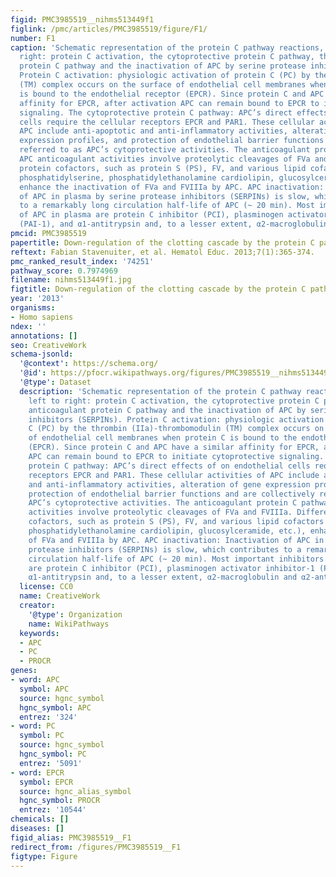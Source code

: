 ```yaml
---
figid: PMC3985519__nihms513449f1
figlink: /pmc/articles/PMC3985519/figure/F1/
number: F1
caption: 'Schematic representation of the protein C pathway reactions, from left to
  right: protein C activation, the cytoprotective protein C pathway, the anticoagulant
  protein C pathway and the inactivation of APC by serine protease inhibitors (SERPINs).
  Protein C activation: physiologic activation of protein C (PC) by the thrombin (IIa)-thrombomodulin
  (TM) complex occurs on the surface of endothelial cell membranes when protein C
  is bound to the endothelial receptor (EPCR). Since protein C and APC have a similar
  affinity for EPCR, after activation APC can remain bound to EPCR to initiate cytoprotective
  signaling. The cytoprotective protein C pathway: APC’s direct effects of on endothelial
  cells require the cellular receptors EPCR and PAR1. These cellular activities of
  APC include anti-apoptotic and anti-inflammatory activities, alteration of gene
  expression profiles, and protection of endothelial barrier functions and are collectively
  referred to as APC’s cytoprotective activities. The anticoagulant protein C pathway:
  APC anticoagulant activities involve proteolytic cleavages of FVa and FVIIIa. Different
  protein cofactors, such as protein S (PS), FV, and various lipid cofactors (e.g.
  phosphatidylserine, phosphatidylethanolamine cardiolipin, glucosylceramide, etc.),
  enhance the inactivation of FVa and FVIIIa by APC. APC inactivation: Inactivation
  of APC in plasma by serine protease inhibitors (SERPINs) is slow, which contributes
  to a remarkably long circulation half-life of APC (~ 20 min). Most important inhibitors
  of APC in plasma are protein C inhibitor (PCI), plasminogen activator inhibitor-1
  (PAI-1), and α1-antitrypsin and, to a lesser extent, α2-macroglobulin and α2-antiplasmin.'
pmcid: PMC3985519
papertitle: Down-regulation of the clotting cascade by the protein C pathway.
reftext: Fabian Stavenuiter, et al. Hematol Educ. 2013;7(1):365-374.
pmc_ranked_result_index: '74251'
pathway_score: 0.7974969
filename: nihms513449f1.jpg
figtitle: Down-regulation of the clotting cascade by the protein C pathway
year: '2013'
organisms:
- Homo sapiens
ndex: ''
annotations: []
seo: CreativeWork
schema-jsonld:
  '@context': https://schema.org/
  '@id': https://pfocr.wikipathways.org/figures/PMC3985519__nihms513449f1.html
  '@type': Dataset
  description: 'Schematic representation of the protein C pathway reactions, from
    left to right: protein C activation, the cytoprotective protein C pathway, the
    anticoagulant protein C pathway and the inactivation of APC by serine protease
    inhibitors (SERPINs). Protein C activation: physiologic activation of protein
    C (PC) by the thrombin (IIa)-thrombomodulin (TM) complex occurs on the surface
    of endothelial cell membranes when protein C is bound to the endothelial receptor
    (EPCR). Since protein C and APC have a similar affinity for EPCR, after activation
    APC can remain bound to EPCR to initiate cytoprotective signaling. The cytoprotective
    protein C pathway: APC’s direct effects of on endothelial cells require the cellular
    receptors EPCR and PAR1. These cellular activities of APC include anti-apoptotic
    and anti-inflammatory activities, alteration of gene expression profiles, and
    protection of endothelial barrier functions and are collectively referred to as
    APC’s cytoprotective activities. The anticoagulant protein C pathway: APC anticoagulant
    activities involve proteolytic cleavages of FVa and FVIIIa. Different protein
    cofactors, such as protein S (PS), FV, and various lipid cofactors (e.g. phosphatidylserine,
    phosphatidylethanolamine cardiolipin, glucosylceramide, etc.), enhance the inactivation
    of FVa and FVIIIa by APC. APC inactivation: Inactivation of APC in plasma by serine
    protease inhibitors (SERPINs) is slow, which contributes to a remarkably long
    circulation half-life of APC (~ 20 min). Most important inhibitors of APC in plasma
    are protein C inhibitor (PCI), plasminogen activator inhibitor-1 (PAI-1), and
    α1-antitrypsin and, to a lesser extent, α2-macroglobulin and α2-antiplasmin.'
  license: CC0
  name: CreativeWork
  creator:
    '@type': Organization
    name: WikiPathways
  keywords:
  - APC
  - PC
  - PROCR
genes:
- word: APC
  symbol: APC
  source: hgnc_symbol
  hgnc_symbol: APC
  entrez: '324'
- word: PC
  symbol: PC
  source: hgnc_symbol
  hgnc_symbol: PC
  entrez: '5091'
- word: EPCR
  symbol: EPCR
  source: hgnc_alias_symbol
  hgnc_symbol: PROCR
  entrez: '10544'
chemicals: []
diseases: []
figid_alias: PMC3985519__F1
redirect_from: /figures/PMC3985519__F1
figtype: Figure
---
```

